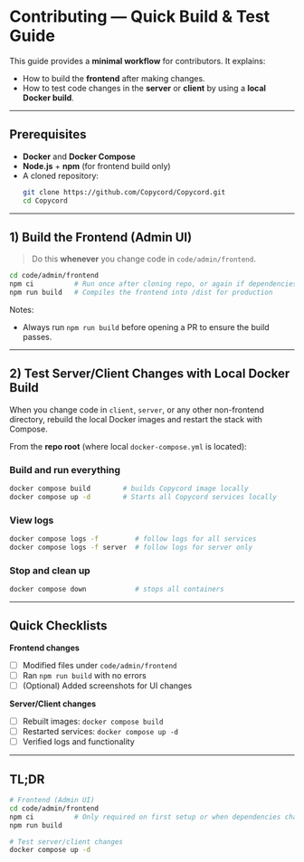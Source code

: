 # Contributing — Quick Build & Test Guide

This guide provides a **minimal workflow** for contributors. It explains:
- How to build the **frontend** after making changes.
- How to test code changes in the **server** or **client** by using a **local Docker build**.

---

## Prerequisites
- **Docker** and **Docker Compose**
- **Node.js** + **npm** (for frontend build only)
- A cloned repository:
  ```bash
  git clone https://github.com/Copycord/Copycord.git
  cd Copycord
  ```

---

## 1) Build the Frontend (Admin UI)

> Do this **whenever** you change code in `code/admin/frontend`.

```bash
cd code/admin/frontend
npm ci          # Run once after cloning repo, or again if dependencies have changed
npm run build   # Compiles the frontend into /dist for production
```

Notes:
- Always run `npm run build` before opening a PR to ensure the build passes.

---

## 2) Test Server/Client Changes with Local Docker Build

When you change code in `client`, `server`, or any other non-frontend directory, rebuild the local Docker images and restart the stack with Compose.

From the **repo root** (where local `docker-compose.yml` is located):

### Build and run everything
```bash
docker compose build        # builds Copycord image locally
docker compose up -d        # Starts all Copycord services locally
```

### View logs
```bash
docker compose logs -f         # follow logs for all services
docker compose logs -f server  # follow logs for server only
```

### Stop and clean up
```bash
docker compose down            # stops all containers
```
---

## Quick Checklists

**Frontend changes**
- [ ] Modified files under `code/admin/frontend`
- [ ] Ran `npm run build` with no errors
- [ ] (Optional) Added screenshots for UI changes

**Server/Client changes**
- [ ] Rebuilt images: `docker compose build`
- [ ] Restarted services: `docker compose up -d`
- [ ] Verified logs and functionality

---

## TL;DR

```bash
# Frontend (Admin UI)
cd code/admin/frontend
npm ci          # Only required on first setup or when dependencies change
npm run build

# Test server/client changes
docker compose up -d
```
